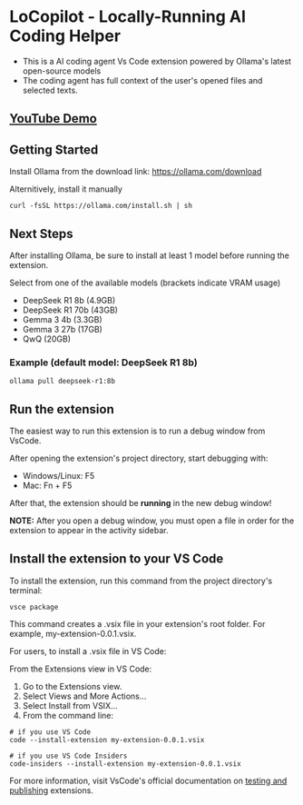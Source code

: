 # LoCopilot - Locally-Running AI Coding Helper
- This is a AI coding agent Vs Code extension powered by Ollama's latest open-source models
- The coding agent has full context of the user's opened files and selected texts.

## <a href="https://youtu.be/0bjnZnhsjqo">YouTube Demo</a>


  
## Getting Started
Install Ollama from the download link: <a href="https://ollama.com/download">https://ollama.com/download</a>

Alternitively, install it manually
```
curl -fsSL https://ollama.com/install.sh | sh
```

## Next Steps
After installing Ollama, be sure to install at least 1 model before running the extension.

Select from one of the available models (brackets indicate VRAM usage)
- DeepSeek R1 8b   (4.9GB)
- DeepSeek R1 70b  (43GB)
- Gemma 3 4b (3.3GB)
- Gemma 3 27b (17GB)
- QwQ (20GB)

### Example (default model: DeepSeek R1 8b)
```
ollama pull deepseek-r1:8b
```


## Run the extension
The easiest way to run this extension is to run a debug window from VsCode. 

After opening the extension's project directory, start debugging with: 
- Windows/Linux: F5
- Mac: Fn + F5

After that, the extension should be **running** in the new debug window!

**NOTE:** After you open a debug window, you must open a file in order for the extension to appear in the activity sidebar.


## Install the extension to your VS Code
To install the extension, run this command from the project directory's terminal:
```
vsce package
```
This command creates a .vsix file in your extension's root folder. For example, my-extension-0.0.1.vsix.

For users, to install a .vsix file in VS Code:

From the Extensions view in VS Code:

1. Go to the Extensions view.
2. Select Views and More Actions...
3. Select Install from VSIX...
4. From the command line:

```
# if you use VS Code
code --install-extension my-extension-0.0.1.vsix

# if you use VS Code Insiders
code-insiders --install-extension my-extension-0.0.1.vsix
```

For more information, visit VsCode's official documentation on <a href="https://code.visualstudio.com/api/working-with-extensions/publishing-extension#packaging-extensions">testing and publishing</a> extensions.
